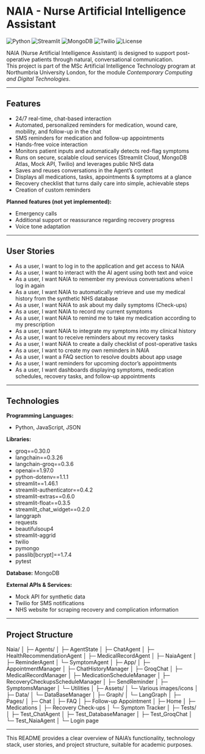 # NAIA - Nurse Artificial Intelligence Assistant

![Python](https://img.shields.io/badge/Python-3.11-blue?logo=python&logoColor=white)
![Streamlit](https://img.shields.io/badge/Streamlit-1.46.1-orange?logo=streamlit&logoColor=white)
![MongoDB](https://img.shields.io/badge/MongoDB-Atlas-green?logo=mongodb&logoColor=white)
![Twilio](https://img.shields.io/badge/Twilio-SMS-red?logo=twilio&logoColor=white)
![License](https://img.shields.io/badge/License-Academic-lightgrey)

NAIA (Nurse Artificial Intelligence Assistant) is designed to support post-operative patients through natural, conversational communication.  
This project is part of the MSc Artificial Intelligence Technology program at Northumbria University London, for the module *Contemporary Computing and Digital Technologies*.

---

## Features

- 24/7 real-time, chat-based interaction  
- Automated, personalized reminders for medication, wound care, mobility, and follow-up in the chat  
- SMS reminders for medication and follow-up appointments  
- Hands-free voice interaction  
- Monitors patient inputs and automatically detects red-flag symptoms  
- Runs on secure, scalable cloud services (Streamlit Cloud, MongoDB Atlas, Mock API, Twilio) and leverages public NHS data  
- Saves and reuses conversations in the Agent’s context  
- Displays all medications, tasks, appointments & symptoms at a glance  
- Recovery checklist that turns daily care into simple, achievable steps  
- Creation of custom reminders  

**Planned features (not yet implemented):**  
- Emergency calls  
- Additional support or reassurance regarding recovery progress  
- Voice tone adaptation  

---

## User Stories

- As a user, I want to log in to the application and get access to NAIA  
- As a user, I want to interact with the AI agent using both text and voice  
- As a user, I want NAIA to remember my previous conversations when I log in again  
- As a user, I want NAIA to automatically retrieve and use my medical history from the synthetic NHS database  
- As a user, I want NAIA to ask about my daily symptoms (Check-ups)  
- As a user, I want NAIA to record my current symptoms  
- As a user, I want NAIA to remind me to take my medication according to my prescription  
- As a user, I want NAIA to integrate my symptoms into my clinical history  
- As a user, I want to receive reminders about my recovery tasks  
- As a user, I want NAIA to create a daily checklist of post-operative tasks  
- As a user, I want to create my own reminders in NAIA  
- As a user, I want a FAQ section to resolve doubts about app usage  
- As a user, I want reminders for upcoming doctor’s appointments  
- As a user, I want dashboards displaying symptoms, medication schedules, recovery tasks, and follow-up appointments  

---

## Technologies

**Programming Languages:**  
- Python, JavaScript, JSON  

**Libraries:**  
- groq==0.30.0  
- langchain==0.3.26  
- langchain-groq==0.3.6  
- openai==1.97.0  
- python-dotenv==1.1.1  
- streamlit==1.46.1  
- streamlit-authenticator==0.4.2  
- streamlit-extras==0.6.0  
- streamlit-float==0.3.5  
- streamlit_chat_widget==0.2.0  
- langgraph  
- requests  
- beautifulsoup4  
- streamlit-aggrid  
- twilio  
- pymongo  
- passlib[bcrypt]==1.7.4  
- pytest  

**Database:** MongoDB  

**External APIs & Services:**  
- Mock API for synthetic data  
- Twilio for SMS notifications  
- NHS website for scraping recovery and complication information  

---

## Project Structure

Naia/
│
├─ Agents/
│ ├─ AgentState
│ ├─ ChatAgent
│ ├─ HealthRecommendationAgent
│ ├─ MedicalRecordAgent
│ ├─ NaiaAgent
│ ├─ ReminderAgent
│ └─ SymptomAgent
│
├─ App/
│ ├─ AppointmentManager
│ ├─ ChatHistoryManager
│ ├─ GroqChat
│ ├─ MedicalRecordManager
│ ├─ MedicationScheduleManager
│ ├─ RecoveryCheckupsScheduleManager
│ ├─ SendReminder
│ ├─ SymptomsManager
│ └─ Utilities
│
├─ Assets/
│ └─ Various images/icons
│
├─ Data/
│ └─ DataBaseManager
│
├─ Graph/
│ └─ LangGraph
│
├─ Pages/
│ ├─ Chat
│ ├─ FAQ
│ ├─ Follow-up Appointment
│ ├─ Home
│ ├─ Medications
│ ├─ Recovery Check-ups
│ └─ Symptom Tracker
│
├─ Tests/
│ ├─ Test_ChatAgent
│ ├─ Test_DatabaseManager
│ ├─ Test_GroqChat
│ └─ Test_NaiaAgent
│
└─ Login page


---

This README provides a clear overview of NAIA’s functionality, technology stack, user stories, and project structure, suitable for academic purposes.
